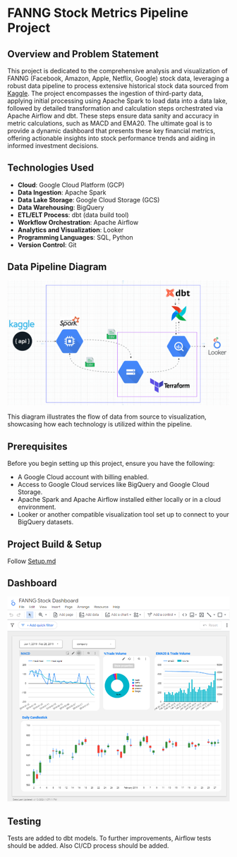 # FANNG Stock Metrics Pipeline Project

## Overview and Problem Statement

This project is dedicated to the comprehensive analysis and visualization of FANNG (Facebook, Amazon, Apple, Netflix, Google) stock data, leveraging a robust data pipeline to process extensive historical stock data sourced from [Kaggle](https://www.kaggle.com/datasets/aayushmishra1512/faang-complete-stock-data). 
The project encompasses the ingestion of third-party data, applying initial processing using Apache Spark to load data into a data lake, followed by detailed transformation and calculation steps orchestrated via Apache Airflow and dbt. These steps ensure data sanity and accuracy in metric calculations, such as MACD and EMA20. 
The ultimate goal is to provide a dynamic dashboard that presents these key financial metrics, offering actionable insights into stock performance trends and aiding in informed investment decisions.
## Technologies Used

- **Cloud**: Google Cloud Platform (GCP)
- **Data Ingestion**: Apache Spark
- **Data Lake Storage**: Google Cloud Storage (GCS)
- **Data Warehousing**: BigQuery
- **ETL/ELT Process**: dbt (data build tool)
- **Workflow Orchestration**: Apache Airflow
- **Analytics and Visualization**: Looker
- **Programming Languages**: SQL, Python
- **Version Control**: Git

## Data Pipeline Diagram

![Data Pipeline Diagram](https://github.com/azurey0/FANNG_stock_pipeline/blob/master/diagram.gif)

This diagram illustrates the flow of data from source to visualization, showcasing how each technology is utilized within the pipeline.

## Prerequisites

Before you begin setting up this project, ensure you have the following:

- A Google Cloud account with billing enabled.
- Access to Google Cloud services like BigQuery and Google Cloud Storage.
- Apache Spark and Apache Airflow installed either locally or in a cloud environment.
- Looker or another compatible visualization tool set up to connect to your BigQuery datasets.

## Project Build & Setup

Follow [Setup.md](https://github.com/azurey0/FANNG_stock_pipeline/blob/master/Setup.md) 

## Dashboard 
![Example view](https://github.com/azurey0/FANNG_stock_pipeline/blob/master/dashboard.png)

## Testing
Tests are added to dbt models.
To further improvements, Airflow tests should be added. Also CI/CD process should be added.
